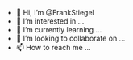 - 👋 Hi, I’m @FrankStiegel
- 👀 I’m interested in ...
- 🌱 I’m currently learning ...
- 💞️ I’m looking to collaborate on ...
- 📫 How to reach me ...

<!---
FrankStiegel/FrankStiegel is a ✨ special ✨ repository because its `README.md` (this file) appears on your GitHub profile.
You can click the Preview link to take a look at your changes.
--->
